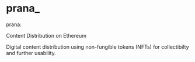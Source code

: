 # prana_

prana:

Content Distribution on Ethereum

Digital content distribution using non-fungible tokens (NFTs) for collectibilty and further usability.
